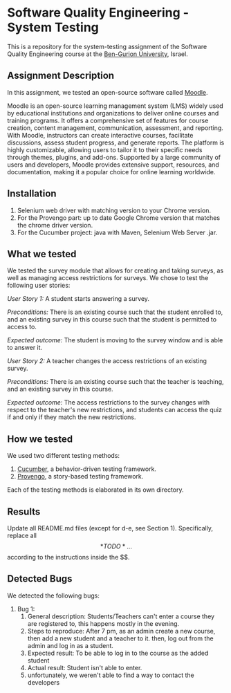 # Software Quality Engineering - System Testing

This is a repository for the system-testing assignment of the Software Quality Engineering course at the [Ben-Gurion University](https://in.bgu.ac.il/), Israel.

## Assignment Description

In this assignment, we tested an open-source software called [Moodle](https://sandbox.moodledemo.net/).

Moodle is an open-source learning management system (LMS) widely used by educational institutions and organizations to deliver online courses and training programs. It offers a comprehensive set of features for course creation, content management, communication, assessment, and reporting. With Moodle, instructors can create interactive courses, facilitate discussions, assess student progress, and generate reports. The platform is highly customizable, allowing users to tailor it to their specific needs through themes, plugins, and add-ons. Supported by a large community of users and developers, Moodle provides extensive support, resources, and documentation, making it a popular choice for online learning worldwide.

## Installation

1. Selenium web driver with matching version to your Chrome version.
2. For the Provengo part: up to date Google Chrome version that matches the chrome driver version.
3. For the Cucumber project: java with Maven, Selenium Web Server .jar.

## What we tested

We tested the survey module that allows for creating and taking surveys, as well as managing access restrictions for surveys. We chose to test the following user stories:

*User Story 1:* A student starts answering a survey.

*Preconditions:* There is an existing course such that the student enrolled to, and an existing survey in this course such that the student is permitted to access to.

*Expected outcome:* The student is moving to the survey window and is able to answer it.

*User Story 2:* A teacher changes the access restrictions of an existing survey.

*Preconditions:* There is an existing course such that the teacher is teaching, and an existing survey in this course.

*Expected outcome:* The access restrictions to the survey changes with respect to the teacher's new restrictions, and students can access the quiz if and only if they match the new restrictions.


## How we tested
We used two different testing methods:
1. [Cucumber](https://cucumber.io/), a behavior-driven testing framework.
2. [Provengo](https://provengo.tech/), a story-based testing framework.

Each of the testing methods is elaborated in its own directory.

## Results
Update all README.md files (except for d-e, see Section 1). Specifically, replace all $$*TODO*…$$ according to the instructions inside the $$.

## Detected Bugs
We detected the following bugs:

1. Bug 1:
   1. General description: Students/Teachers can't enter a course they are registered to, this happens mostly in the evening.
   2. Steps to reproduce: After 7 pm, as an admin create a new course, then add a new student and a teacher to it. then, log out from the admin and log in as a student. 
   3. Expected result: To be able to log in to the course as the added student
   4. Actual result: Student isn't able to enter.
   5. unfortunately, we weren't able to find a way to contact the developers
